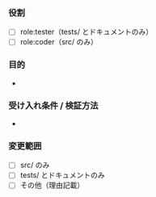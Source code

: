 ### 役割
- [ ] role:tester（tests/ とドキュメントのみ）
- [ ] role:coder（src/ のみ）

### 目的
-

### 受け入れ条件 / 検証方法
-

### 変更範囲
- [ ] src/ のみ
- [ ] tests/ とドキュメントのみ
- [ ] その他（理由記載）
